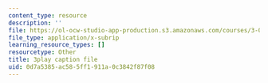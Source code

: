 ```yaml
---
content_type: resource
description: ''
file: https://ol-ocw-studio-app-production.s3.amazonaws.com/courses/3-091sc-introduction-to-solid-state-chemistry-fall-2010/0d7a5385ac585ff1911a0c3842f87f08_NpBq_JnLKv8.vtt
file_type: application/x-subrip
learning_resource_types: []
resourcetype: Other
title: 3play caption file
uid: 0d7a5385-ac58-5ff1-911a-0c3842f87f08
---
```

